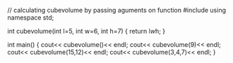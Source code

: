 // calculating cubevolume by passing aguments on function
#include<iostream>
using namespace std;


int cubevolume(int l=5, int w=6, int h=7)
{
    return l*w*h;
}

int main()
{
cout<< cubevolume()<< endl;
cout<< cubevolume(9)<< endl;
cout<< cubevolume(15,12)<< endl;
cout<< cubevolume(3,4,7)<< endl;
}
